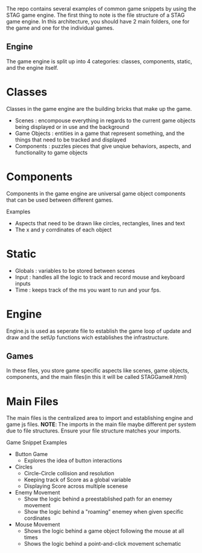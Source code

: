 The repo contains several examples of common game snippets by using the STAG game engine. The first thing to note is the file structure of a STAG game engine. In this architecture, you should have 2 main folders, one for the game and one for the individual games.


## Engine
The game engine is split up into 4 categories: classes, components, static, and the engine itself. 

# Classes
Classes in the game engine are the building bricks that make up the game.

- Scenes : encompouse everything in regards to the current game objects being displayed or in use and the background
- Game Objects : entities in a game that represent something, and the things that need to be tracked and displayed
- Components : puzzles pieces that give unqiue behaviors, aspects, and functionality to game objects

# Components
Components in the game engine are universal game object components that can be used between different games. 

Examples
- Aspects that need to be drawn like circles, rectangles, lines and text
- The x and y corrdinates of each object 

# Static
- Globals : variables to be stored between scenes
- Input : handles all the logic to track and record mouse and keyboard inputs
- Time :  keeps track of the ms you want to run and your fps. 

# Engine
Engine.js is used as seperate file to establish the game loop of update and draw and the setUp functions wich establishes the infrastructure.

## Games
In these files, you store game specific aspects like scenes, game objects, components, and the main files(in this it will be called STAGGame#.html)

# Main Files
The main files is the centralized area to import and establishing engine and game js files.
**NOTE**: The imports in the main file maybe different per system due to file structures. Ensure your file structure matches your imports.

Game Snippet Examples
- Button Game
    - Explores the idea of button interactions
- Circles
    - Circle-Circle collision and resolution
    - Keeping track of Score as a global variable
    - Displaying Score across multiple scenese
- Enemy Movement
    - Show the logic behind a preestablished path for an enemey movement
    - Show the logic behind a "roaming" enemey when given specific cordinates
- Mouse Movement
    - Shows the logic behind a game object following the mouse at all times
    - Shows the logic behind a point-and-click movement schematic



